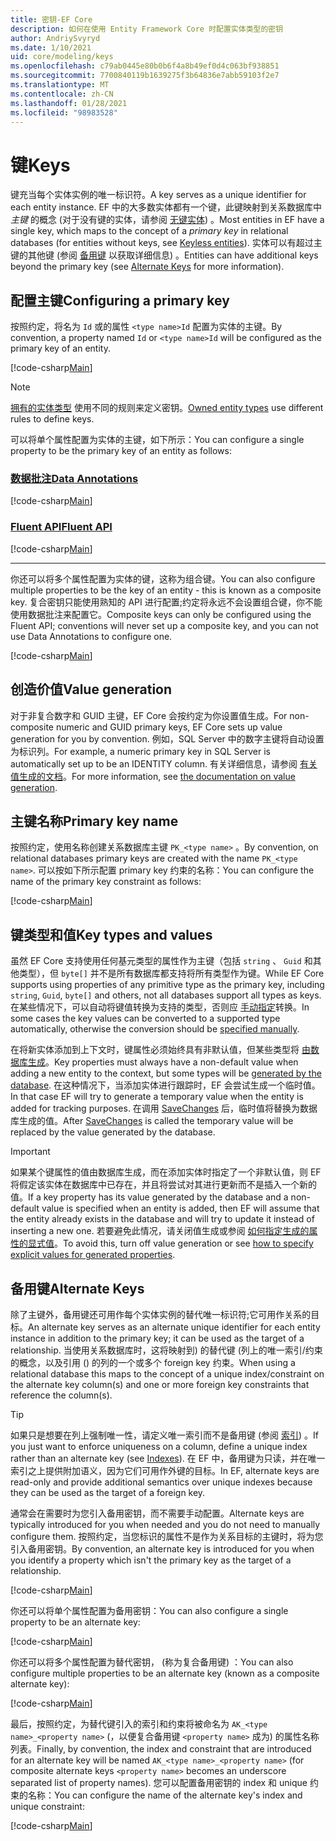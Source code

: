 ```yaml
---
title: 密钥-EF Core
description: 如何在使用 Entity Framework Core 时配置实体类型的密钥
author: AndriySvyryd
ms.date: 1/10/2021
uid: core/modeling/keys
ms.openlocfilehash: c79ab0445e80b0b6f4a8b49ef0d4c063bf938851
ms.sourcegitcommit: 7700840119b1639275f3b64836e7abb59103f2e7
ms.translationtype: MT
ms.contentlocale: zh-CN
ms.lasthandoff: 01/28/2021
ms.locfileid: "98983528"
---
```

# <a name="keys"></a><span data-ttu-id="9c0f6-103">键</span><span class="sxs-lookup"><span data-stu-id="9c0f6-103">Keys</span></span>

<span data-ttu-id="9c0f6-104">键充当每个实体实例的唯一标识符。</span><span class="sxs-lookup"><span data-stu-id="9c0f6-104">A key serves as a unique identifier for each entity instance.</span></span> <span data-ttu-id="9c0f6-105">EF 中的大多数实体都有一个键，此键映射到关系数据库中 *主键* 的概念 (对于没有键的实体，请参阅 [无键实体](xref:core/modeling/keyless-entity-types)) 。</span><span class="sxs-lookup"><span data-stu-id="9c0f6-105">Most entities in EF have a single key, which maps to the concept of a *primary key* in relational databases (for entities without keys, see [Keyless entities](xref:core/modeling/keyless-entity-types)).</span></span> <span data-ttu-id="9c0f6-106">实体可以有超过主键的其他键 (参阅 [备用键](#alternate-keys) 以获取详细信息) 。</span><span class="sxs-lookup"><span data-stu-id="9c0f6-106">Entities can have additional keys beyond the primary key (see [Alternate Keys](#alternate-keys) for more information).</span></span>

## <a name="configuring-a-primary-key"></a><span data-ttu-id="9c0f6-107">配置主键</span><span class="sxs-lookup"><span data-stu-id="9c0f6-107">Configuring a primary key</span></span>

<span data-ttu-id="9c0f6-108">按照约定，将名为 `Id` 或的属性 `<type name>Id` 配置为实体的主键。</span><span class="sxs-lookup"><span data-stu-id="9c0f6-108">By convention, a property named `Id` or `<type name>Id` will be configured as the primary key of an entity.</span></span>

[!code-csharp[Main](../../../samples/core/Modeling/Conventions/KeyId.cs?name=KeyId&highlight=3,11)]

> [!NOTE]
> <span data-ttu-id="9c0f6-109">[拥有的实体类型](xref:core/modeling/owned-entities) 使用不同的规则来定义密钥。</span><span class="sxs-lookup"><span data-stu-id="9c0f6-109">[Owned entity types](xref:core/modeling/owned-entities) use different rules to define keys.</span></span>

<span data-ttu-id="9c0f6-110">可以将单个属性配置为实体的主键，如下所示：</span><span class="sxs-lookup"><span data-stu-id="9c0f6-110">You can configure a single property to be the primary key of an entity as follows:</span></span>

### <a name="data-annotations"></a>[<span data-ttu-id="9c0f6-111">数据批注</span><span class="sxs-lookup"><span data-stu-id="9c0f6-111">Data Annotations</span></span>](#tab/data-annotations)

[!code-csharp[Main](../../../samples/core/Modeling/DataAnnotations/KeySingle.cs?name=KeySingle&highlight=3)]

### <a name="fluent-api"></a>[<span data-ttu-id="9c0f6-112">Fluent API</span><span class="sxs-lookup"><span data-stu-id="9c0f6-112">Fluent API</span></span>](#tab/fluent-api)

[!code-csharp[Main](../../../samples/core/Modeling/FluentAPI/KeySingle.cs?name=KeySingle&highlight=4)]

***

<span data-ttu-id="9c0f6-113">你还可以将多个属性配置为实体的键，这称为组合键。</span><span class="sxs-lookup"><span data-stu-id="9c0f6-113">You can also configure multiple properties to be the key of an entity - this is known as a composite key.</span></span> <span data-ttu-id="9c0f6-114">复合密钥只能使用熟知的 API 进行配置;约定将永远不会设置组合键，你不能使用数据批注来配置它。</span><span class="sxs-lookup"><span data-stu-id="9c0f6-114">Composite keys can only be configured using the Fluent API; conventions will never set up a composite key, and you can not use Data Annotations to configure one.</span></span>

[!code-csharp[Main](../../../samples/core/Modeling/FluentAPI/KeyComposite.cs?name=KeyComposite&highlight=4)]

## <a name="value-generation"></a><span data-ttu-id="9c0f6-115">创造价值</span><span class="sxs-lookup"><span data-stu-id="9c0f6-115">Value generation</span></span>

<span data-ttu-id="9c0f6-116">对于非复合数字和 GUID 主键，EF Core 会按约定为你设置值生成。</span><span class="sxs-lookup"><span data-stu-id="9c0f6-116">For non-composite numeric and GUID primary keys, EF Core sets up value generation for you by convention.</span></span> <span data-ttu-id="9c0f6-117">例如，SQL Server 中的数字主键将自动设置为标识列。</span><span class="sxs-lookup"><span data-stu-id="9c0f6-117">For example, a numeric primary key in SQL Server is automatically set up to be an IDENTITY column.</span></span> <span data-ttu-id="9c0f6-118">有关详细信息，请参阅 [有关值生成的文档](xref:core/modeling/generated-properties)。</span><span class="sxs-lookup"><span data-stu-id="9c0f6-118">For more information, see [the documentation on value generation](xref:core/modeling/generated-properties).</span></span>

## <a name="primary-key-name"></a><span data-ttu-id="9c0f6-119">主键名称</span><span class="sxs-lookup"><span data-stu-id="9c0f6-119">Primary key name</span></span>

<span data-ttu-id="9c0f6-120">按照约定，使用名称创建关系数据库主键 `PK_<type name>` 。</span><span class="sxs-lookup"><span data-stu-id="9c0f6-120">By convention, on relational databases primary keys are created with the name `PK_<type name>`.</span></span> <span data-ttu-id="9c0f6-121">可以按如下所示配置 primary key 约束的名称：</span><span class="sxs-lookup"><span data-stu-id="9c0f6-121">You can configure the name of the primary key constraint as follows:</span></span>

[!code-csharp[Main](../../../samples/core/Modeling/FluentAPI/KeyName.cs?name=KeyName&highlight=5)]

## <a name="key-types-and-values"></a><span data-ttu-id="9c0f6-122">键类型和值</span><span class="sxs-lookup"><span data-stu-id="9c0f6-122">Key types and values</span></span>

<span data-ttu-id="9c0f6-123">虽然 EF Core 支持使用任何基元类型的属性作为主键（包括 `string` 、 `Guid` 和其他类型），但 `byte[]` 并不是所有数据库都支持将所有类型作为键。</span><span class="sxs-lookup"><span data-stu-id="9c0f6-123">While EF Core supports using properties of any primitive type as the primary key, including `string`, `Guid`, `byte[]` and others, not all databases support all types as keys.</span></span> <span data-ttu-id="9c0f6-124">在某些情况下，可以自动将键值转换为支持的类型，否则应 [手动指定](xref:core/modeling/value-conversions)转换。</span><span class="sxs-lookup"><span data-stu-id="9c0f6-124">In some cases the key values can be converted to a supported type automatically, otherwise the conversion should be [specified manually](xref:core/modeling/value-conversions).</span></span>

<span data-ttu-id="9c0f6-125">在将新实体添加到上下文时，键属性必须始终具有非默认值，但某些类型将 [由数据库生成](xref:core/modeling/generated-properties)。</span><span class="sxs-lookup"><span data-stu-id="9c0f6-125">Key properties must always have a non-default value when adding a new entity to the context, but some types will be [generated by the database](xref:core/modeling/generated-properties).</span></span> <span data-ttu-id="9c0f6-126">在这种情况下，当添加实体进行跟踪时，EF 会尝试生成一个临时值。</span><span class="sxs-lookup"><span data-stu-id="9c0f6-126">In that case EF will try to generate a temporary value when the entity is added for tracking purposes.</span></span> <span data-ttu-id="9c0f6-127">在调用 [SaveChanges](/dotnet/api/Microsoft.EntityFrameworkCore.DbContext.SaveChanges) 后，临时值将替换为数据库生成的值。</span><span class="sxs-lookup"><span data-stu-id="9c0f6-127">After [SaveChanges](/dotnet/api/Microsoft.EntityFrameworkCore.DbContext.SaveChanges) is called the temporary value will be replaced by the value generated by the database.</span></span>

> [!Important]
> <span data-ttu-id="9c0f6-128">如果某个键属性的值由数据库生成，而在添加实体时指定了一个非默认值，则 EF 将假定该实体在数据库中已存在，并且将尝试对其进行更新而不是插入一个新的值。</span><span class="sxs-lookup"><span data-stu-id="9c0f6-128">If a key property has its value generated by the database and a non-default value is specified when an entity is added, then EF will assume that the entity already exists in the database and will try to update it instead of inserting a new one.</span></span> <span data-ttu-id="9c0f6-129">若要避免此情况，请关闭值生成或参阅 [如何指定生成的属性的显式值](xref:core/modeling/generated-properties#overriding-value-generation)。</span><span class="sxs-lookup"><span data-stu-id="9c0f6-129">To avoid this, turn off value generation or see [how to specify explicit values for generated properties](xref:core/modeling/generated-properties#overriding-value-generation).</span></span>

## <a name="alternate-keys"></a><span data-ttu-id="9c0f6-130">备用键</span><span class="sxs-lookup"><span data-stu-id="9c0f6-130">Alternate Keys</span></span>

<span data-ttu-id="9c0f6-131">除了主键外，备用键还可用作每个实体实例的替代唯一标识符;它可用作关系的目标。</span><span class="sxs-lookup"><span data-stu-id="9c0f6-131">An alternate key serves as an alternate unique identifier for each entity instance in addition to the primary key; it can be used as the target of a relationship.</span></span> <span data-ttu-id="9c0f6-132">当使用关系数据库时，这将映射到) 的替代键 (列上的唯一索引/约束的概念，以及引用 () 的列的一个或多个 foreign key 约束。</span><span class="sxs-lookup"><span data-stu-id="9c0f6-132">When using a relational database this maps to the concept of a unique index/constraint on the alternate key column(s) and one or more foreign key constraints that reference the column(s).</span></span>

> [!TIP]
> <span data-ttu-id="9c0f6-133">如果只是想要在列上强制唯一性，请定义唯一索引而不是备用键 (参阅 [索引](xref:core/modeling/indexes)) 。</span><span class="sxs-lookup"><span data-stu-id="9c0f6-133">If you just want to enforce uniqueness on a column, define a unique index rather than an alternate key (see [Indexes](xref:core/modeling/indexes)).</span></span> <span data-ttu-id="9c0f6-134">在 EF 中，备用键为只读，并在唯一索引之上提供附加语义，因为它们可用作外键的目标。</span><span class="sxs-lookup"><span data-stu-id="9c0f6-134">In EF, alternate keys are read-only and provide additional semantics over unique indexes because they can be used as the target of a foreign key.</span></span>

<span data-ttu-id="9c0f6-135">通常会在需要时为您引入备用密钥，而不需要手动配置。</span><span class="sxs-lookup"><span data-stu-id="9c0f6-135">Alternate keys are typically introduced for you when needed and you do not need to manually configure them.</span></span> <span data-ttu-id="9c0f6-136">按照约定，当您标识的属性不是作为关系目标的主键时，将为您引入备用密钥。</span><span class="sxs-lookup"><span data-stu-id="9c0f6-136">By convention, an alternate key is introduced for you when you identify a property which isn't the primary key as the target of a relationship.</span></span>

[!code-csharp[Main](../../../samples/core/Modeling/Conventions/AlternateKey.cs?name=AlternateKey&highlight=12)]

<span data-ttu-id="9c0f6-137">你还可以将单个属性配置为备用密钥：</span><span class="sxs-lookup"><span data-stu-id="9c0f6-137">You can also configure a single property to be an alternate key:</span></span>

[!code-csharp[Main](../../../samples/core/Modeling/FluentAPI/AlternateKeySingle.cs?name=AlternateKeySingle&highlight=4)]

<span data-ttu-id="9c0f6-138">你还可以将多个属性配置为替代密钥， (称为复合备用键) ：</span><span class="sxs-lookup"><span data-stu-id="9c0f6-138">You can also configure multiple properties to be an alternate key (known as a composite alternate key):</span></span>

[!code-csharp[Main](../../../samples/core/Modeling/FluentAPI/AlternateKeyComposite.cs?name=AlternateKeyComposite&highlight=4)]

<span data-ttu-id="9c0f6-139">最后，按照约定，为替代键引入的索引和约束将被命名为 `AK_<type name>_<property name>` (，以便复合备用键 `<property name>` 成为) 的属性名称列表。</span><span class="sxs-lookup"><span data-stu-id="9c0f6-139">Finally, by convention, the index and constraint that are introduced for an alternate key will be named `AK_<type name>_<property name>` (for composite alternate keys `<property name>` becomes an underscore separated list of property names).</span></span> <span data-ttu-id="9c0f6-140">您可以配置备用密钥的 index 和 unique 约束的名称：</span><span class="sxs-lookup"><span data-stu-id="9c0f6-140">You can configure the name of the alternate key's index and unique constraint:</span></span>

[!code-csharp[Main](../../../samples/core/Modeling/FluentAPI/AlternateKeyName.cs?name=AlternateKeyName&highlight=5)]
